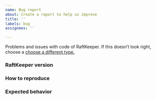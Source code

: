 ```yaml
---
name: Bug report
about: Create a report to help us improve
title: ''
labels: bug
assignees: ''

---
```


Problems and issues with code of RaftKeeper. If this doesn’t look right, choose a [choose a different type.](https://github.com/JDRaftKeeper/RaftKeeper/issues/new)

<!-- (At least include the following, feel free to add if you have more content) -->

### RaftKeeper version

### How to reproduce 

### Expected behavior
